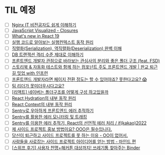 # TIL 예정

- [ ] [Nginx IT 비전공자도 쉽게 이해하기](https://www.youtube.com/watch?v=-e7ZuT9pj5s)
- [ ] [JavaScript Visualized - Closures](https://www.youtube.com/watch?v=6Ixyltr8_R0)
- [ ] [What's new in React 19](https://www.youtube.com/watch?v=AJOGzVygGcY)
- [ ] [실행 코드로 알아보는 실행컨텍스트 동작 원리](https://youtu.be/pfQfEwnJHRs?si=qLAqOGPKdJmfV5wT)
- [ ] [직렬화(Serialization), 역직렬화(Deserialization) 완벽 이해](https://youtu.be/CNOwy1JHI4k?si=_VBSYuyMtaE6kNlu)
- [ ] [DB 트랜잭션 격리 수준 제대로 이해하기](https://www.youtube.com/watch?v=sDSU8KrOcxc)
- [ ] [프론트엔드 개발자 관점으로 바라보는 관심사의 분리와 좋은 폴더 구조 (feat. FSD)](https://velog.io/@teo/separation-of-concerns-of-frontend)
- [ ] [스토리북 & 자동화 테스트와 함께 하는 컴포넌트 주도 프론트엔드 개발 | 판교 퇴근길 밋업 with 인프런](https://www.youtube.com/watch?v=CBLPEeayqYo)
- [ ] [프론트엔드 개발자라면 페이지 전환 정도는 할 수 있어야죠? 못한다고요? 😱](https://velog.io/@k-svelte-master/frontend-page-transition-please)
- [ ] [팀 리더가 못미더우시다고요?](https://velog.io/@kangciu/%ED%8C%80-%EB%A6%AC%EB%8D%94%EA%B0%80-%EB%AA%BB%EB%AF%B8%EB%8D%94%EC%9A%B0%EC%8B%9C%EB%8B%A4%EA%B3%A0%EC%9A%94)
- [ ] [\[리액트\] 네이버는 폴더구조를 어떻게 구성 하고있을까](https://joong-sunny.github.io/react/react7/)
- [ ] [React Hydration의 내부 동작 원리](https://velog.io/@woogur29/React-Hydration%EC%9D%98-%EB%82%B4%EB%B6%80-%EB%8F%99%EC%9E%91-%EC%9B%90%EB%A6%AC)
- [ ] [React Context의 내부 동작 원리](https://velog.io/@woogur29/React-Context%EC%9D%98-%EB%82%B4%EB%B6%80-%EB%8F%99%EC%9E%91-%EC%9B%90%EB%A6%AC)
- [ ] [Sentry로 우아하게 프론트엔드 에러 추적하기](https://tech.kakaopay.com/post/frontend-sentry-monitoring/)
- [ ] [Sentry를 활용한 에러 모니터링 및 트래킹](https://dabletech.oopy.io/709eed97-cb32-478b-99ba-34724ca86321)
- [ ] [Sentry를 이용한 에러 추적기, React의 선언적 에러 처리 / if(kakao)2022](https://www.youtube.com/watch?v=012IPbMX_y4)
- [ ] [제 사이드 프로젝트 홍보 방법이요? OOO은 필수입니다.](https://velog.io/@khy2106/%EC%82%AC%EC%9D%B4%EB%93%9C-%ED%94%84%EB%A1%9C%EC%A0%9D%ED%8A%B8-%ED%99%8D%EB%B3%B4-%EB%B0%A9%EB%B2%95)
- [ ] [당신이 퇴근하고 사이드 프로젝트를 못 하는 이유 - OO이 없어서.](https://velog.io/@khy2106/%EB%8B%B9%EC%8B%A0%EC%9D%B4-%ED%87%B4%EA%B7%BC%ED%95%98%EA%B3%A0-%EC%82%AC%EC%9D%B4%EB%93%9C-%ED%94%84%EB%A1%9C%EC%A0%9D%ED%8A%B8%EB%A5%BC-%EB%AA%BB-%ED%95%98%EB%8A%94-%EC%9D%B4%EC%9C%A0-OO%EC%9D%B4-%EC%97%86%EC%96%B4%EC%84%9C)
- [ ] [사람들을 사로잡는 사이드 프로젝트 아이디어를 얻는 방법 - 마인드 편](https://velog.io/@khy2106/%EC%82%AC%EC%9D%B4%EB%93%9C%ED%94%84%EB%A1%9C%EC%A0%9D%ED%8A%B8-%EB%A7%88%EC%9D%B8%EB%93%9C%EC%85%8B)
- [ ] [\[스위프 후기\] 사용자 천명+해커톤 대상까지! 쓰레기통 찾아주는 Binder](https://velog.io/@horang12/%EC%82%AC%EC%9A%A9%EC%9E%90-1000%EB%AA%85-%EC%8A%A4%EC%9C%84%ED%94%84-%EB%8C%80%EC%83%81%EA%B9%8C%EC%A7%80-%EC%93%B0%EB%A0%88%EA%B8%B0%ED%86%B5%EC%9D%84-%EC%B0%BE%EC%95%84%EC%A3%BC%EB%8A%94-Binder)
